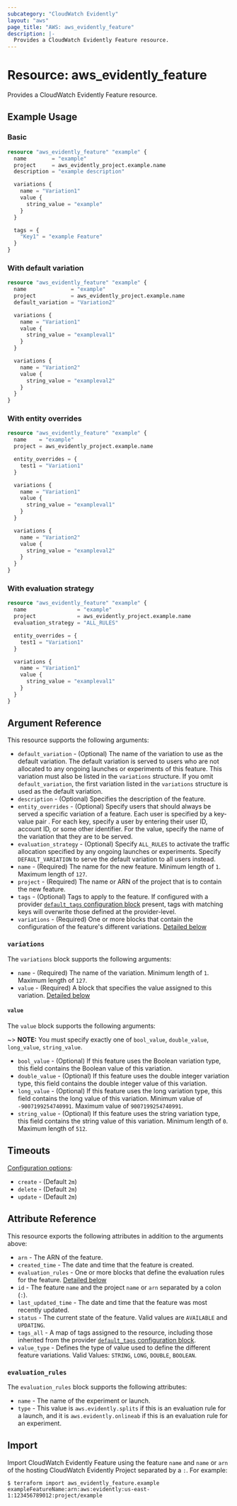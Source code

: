 ```yaml
---
subcategory: "CloudWatch Evidently"
layout: "aws"
page_title: "AWS: aws_evidently_feature"
description: |-
  Provides a CloudWatch Evidently Feature resource.
---
```


# Resource: aws_evidently_feature

Provides a CloudWatch Evidently Feature resource.

## Example Usage

### Basic

```terraform
resource "aws_evidently_feature" "example" {
  name        = "example"
  project     = aws_evidently_project.example.name
  description = "example description"

  variations {
    name = "Variation1"
    value {
      string_value = "example"
    }
  }

  tags = {
    "Key1" = "example Feature"
  }
}
```

### With default variation

```terraform
resource "aws_evidently_feature" "example" {
  name              = "example"
  project           = aws_evidently_project.example.name
  default_variation = "Variation2"

  variations {
    name = "Variation1"
    value {
      string_value = "exampleval1"
    }
  }

  variations {
    name = "Variation2"
    value {
      string_value = "exampleval2"
    }
  }
}
```

### With entity overrides

```terraform
resource "aws_evidently_feature" "example" {
  name    = "example"
  project = aws_evidently_project.example.name

  entity_overrides = {
    test1 = "Variation1"
  }

  variations {
    name = "Variation1"
    value {
      string_value = "exampleval1"
    }
  }

  variations {
    name = "Variation2"
    value {
      string_value = "exampleval2"
    }
  }
}
```

### With evaluation strategy

```terraform
resource "aws_evidently_feature" "example" {
  name                = "example"
  project             = aws_evidently_project.example.name
  evaluation_strategy = "ALL_RULES"

  entity_overrides = {
    test1 = "Variation1"
  }

  variations {
    name = "Variation1"
    value {
      string_value = "exampleval1"
    }
  }
}
```

## Argument Reference

This resource supports the following arguments:

* `default_variation` - (Optional) The name of the variation to use as the default variation. The default variation is served to users who are not allocated to any ongoing launches or experiments of this feature. This variation must also be listed in the `variations` structure. If you omit `default_variation`, the first variation listed in the `variations` structure is used as the default variation.
* `description` - (Optional) Specifies the description of the feature.
* `entity_overrides` - (Optional) Specify users that should always be served a specific variation of a feature. Each user is specified by a key-value pair . For each key, specify a user by entering their user ID, account ID, or some other identifier. For the value, specify the name of the variation that they are to be served.
* `evaluation_strategy` - (Optional) Specify `ALL_RULES` to activate the traffic allocation specified by any ongoing launches or experiments. Specify `DEFAULT_VARIATION` to serve the default variation to all users instead.
* `name` - (Required) The name for the new feature. Minimum length of `1`. Maximum length of `127`.
* `project` - (Required) The name or ARN of the project that is to contain the new feature.
* `tags` - (Optional) Tags to apply to the feature. If configured with a provider [`default_tags` configuration block](/docs/providers/aws/index.html#default_tags-configuration-block) present, tags with matching keys will overwrite those defined at the provider-level.
* `variations` - (Required) One or more blocks that contain the configuration of the feature's different variations. [Detailed below](#variations)

### `variations`

The `variations` block supports the following arguments:

* `name` - (Required) The name of the variation. Minimum length of `1`. Maximum length of `127`.
* `value` - (Required) A block that specifies the value assigned to this variation. [Detailed below](#value)

#### `value`

The `value` block supports the following arguments:

~> **NOTE:** You must specify exactly one of `bool_value`, `double_value`, `long_value`, `string_value`.

* `bool_value` - (Optional) If this feature uses the Boolean variation type, this field contains the Boolean value of this variation.
* `double_value` - (Optional) If this feature uses the double integer variation type, this field contains the double integer value of this variation.
* `long_value` - (Optional) If this feature uses the long variation type, this field contains the long value of this variation. Minimum value of `-9007199254740991`. Maximum value of `9007199254740991`.
* `string_value` - (Optional) If this feature uses the string variation type, this field contains the string value of this variation. Minimum length of `0`. Maximum length of `512`.

## Timeouts

[Configuration options](https://www.terraform.io/docs/configuration/blocks/resources/syntax.html#operation-timeouts):

* `create` - (Default `2m`)
* `delete` - (Default `2m`)
* `update` - (Default `2m`)

## Attribute Reference

This resource exports the following attributes in addition to the arguments above:

* `arn` - The ARN of the feature.
* `created_time` - The date and time that the feature is created.
* `evaluation_rules` - One or more blocks that define the evaluation rules for the feature. [Detailed below](#evaluation_rules)
* `id` - The feature `name` and the project `name` or `arn` separated by a colon (`:`).
* `last_updated_time` - The date and time that the feature was most recently updated.
* `status` - The current state of the feature. Valid values are `AVAILABLE` and `UPDATING`.
* `tags_all` - A map of tags assigned to the resource, including those inherited from the provider [`default_tags` configuration block](/docs/providers/aws/index.html#default_tags-configuration-block).
* `value_type` - Defines the type of value used to define the different feature variations. Valid Values: `STRING`, `LONG`, `DOUBLE`, `BOOLEAN`.

### `evaluation_rules`

The `evaluation_rules` block supports the following attributes:

* `name` - The name of the experiment or launch.
* `type` - This value is `aws.evidently.splits` if this is an evaluation rule for a launch, and it is `aws.evidently.onlineab` if this is an evaluation rule for an experiment.

## Import

Import CloudWatch Evidently Feature using the feature `name` and `name` or `arn` of the hosting CloudWatch Evidently Project separated by a `:`. For example:

```
$ terraform import aws_evidently_feature.example exampleFeatureName:arn:aws:evidently:us-east-1:123456789012:project/example
```
